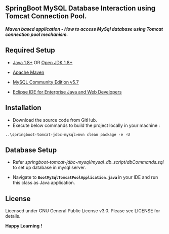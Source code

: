 ## **SpringBoot MySQL Database Interaction using Tomcat Connection Pool.**

#### *Maven based application - How to access MySql database using Tomcat connection pool mechanism.*


## **Required Setup**

- [Java 1.8+](https://www.oracle.com/java/technologies/javase-downloads.html) OR [Open JDK 1.8+](https://docs.aws.amazon.com/corretto/latest/corretto-11-ug/downloads-list.html)

- [Apache Maven](https://maven.apache.org/download.cgi)

- [MySQL Community Edition v5.7](https://dev.mysql.com/downloads/mysql/)

- [Eclipse IDE for Enterprise Java and Web Developers](https://www.eclipse.org/downloads/packages/)


## **Installation**

* Download the source code from GitHub. 
* Execute below commands to build the project locally in your machine :</p>

```
..\springboot-tomcat-jdbc-mysql>mvn clean package -e -U

```

## **Database Setup**

* Refer *springboot-tomcat-jdbc-mysql/mysql_db_script/dbCommands.sql* to set up database in mysql server.

* Navigate to <B> `BootMySqlTomcatPoolApplication.java` </B> in your IDE and run this class as Java application.

## **License**

Licensed under GNU General Public License v3.0. Please see LICENSE for details.


**Happy Learning !**